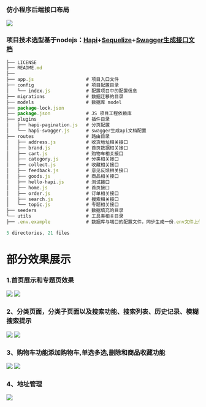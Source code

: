 ### 仿小程序后端接口布局
![](https://github.com/xianengqi/hapi-shops-nodejs/blob/master/test/test.png?raw=true)
### 项目技术选型基于nodejs：[Hapi](https://hapijs.com/api)+[Sequelize](https://sequelize.readthedocs.io/en/v3/)+[Swagger生成接口文档](https://swagger.io/)

```js
├── LICENSE
├── README.md
├── 
├── app.js                   # 项目入口文件
├── config                   # 项目配置目录 
│   └── index.js             # 配置项目中的配置信息
├── migrations               # 数据迁移的目录
├── models                   # 数据库 model
├── package-lock.json
├── package.json             # JS 项目工程依赖库
├── plugins                  # 插件目录
│   ├── hapi-pagination.js   # 分页配置
│   └── hapi-swagger.js      # swagger生成api文档配置
├── routes                   # 路由目录
│   ├── address.js           # 收货地址相关接口
│   ├── brand.js             # 首页数据相关接口
│   ├── cart.js              # 购物车相关接口
│   ├── category.js          # 分类相关接口
│   ├── collect.js           # 收藏相关接口
│   ├── feedback.js          # 意见反馈相关接口
│   ├── goods.js             # 商品相关接口
│   ├── hello-hapi.js        # 测试接口
│   ├── home.js              # 首页接口
│   ├── order.js             # 订单相关接口
│   ├── search.js            # 搜索相关接口
│   └── topic.js             # 专题相关接口
├── seeders                  # 数据填充的目录
└── utils                    # 工具类相关目录
├── .env.example             # 数据库与端口的配置文件，同步生成一份.env文件上传到git仓库时隐藏

5 directories, 21 files
```

# 部分效果展示

### 1.首页展示和专题页效果

![](https://user-gold-cdn.xitu.io/2018/8/27/165793588dd8808f?w=323&h=571&f=gif&s=3649872)
![](https://user-gold-cdn.xitu.io/2018/8/25/165717735a9e3c60?w=327&h=573&f=gif&s=3983502)

### 2、分类页面，分类子页面以及搜索功能、搜索列表、历史记录、模糊搜索提示

![](https://user-gold-cdn.xitu.io/2018/8/25/1657185090f5d3cd?w=327&h=573&f=gif&s=884918)
![](https://user-gold-cdn.xitu.io/2018/8/25/1657188bf2746d85?w=327&h=573&f=gif&s=585295)

### 3、购物车功能添加购物车,单选多选,删除和商品收藏功能

![](https://user-gold-cdn.xitu.io/2018/8/25/165719656d9bdb5b?w=327&h=573&f=gif&s=1979300)
![](https://user-gold-cdn.xitu.io/2018/8/25/165719e76bd00f05?w=327&h=573&f=gif&s=1770550)

### 4、地址管理

![](https://user-gold-cdn.xitu.io/2018/8/25/165719e2d9b28ee1?w=327&h=573&f=gif&s=611343)
